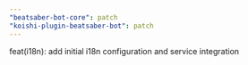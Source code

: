 ```yaml
---
"beatsaber-bot-core": patch
"koishi-plugin-beatsaber-bot": patch
---
```


feat(i18n): add initial i18n configuration and service integration
